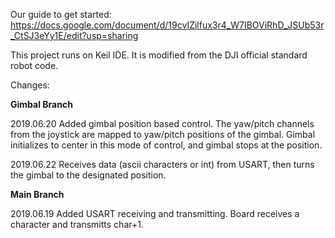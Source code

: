 Our guide to get started: https://docs.google.com/document/d/19cvIZilfux3r4_W7IBOViRhD_JSUb53r_CtSJ3eYy1E/edit?usp=sharing 

This project runs on Keil IDE. It is modified from the DJI official standard robot code.

Changes:

__Gimbal Branch__

2019.06.20 Added gimbal position based control. The yaw/pitch channels from the joystick are mapped to yaw/pitch positions of the gimbal. Gimbal initializes to center in this mode of control, and gimbal stops at the position.

2019.06.22 Receives data (ascii characters or int) from USART, then turns the gimbal to the designated position.


__Main Branch__

2019.06.19 Added USART receiving and transmitting. Board receives a character and transmitts char+1.
